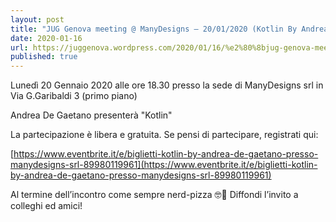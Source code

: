 ```yaml
---
layout: post
title: "JUG Genova meeting @ ManyDesigns – 20/01/2020 (Kotlin By Andrea De Gaetano)"
date: 2020-01-16
url: https://juggenova.wordpress.com/2020/01/16/%e2%80%8bjug-genova-meeting-manydesigns-20-01-2020-kotlin-by-andrea-de-gaetano/
published: true 
---
```


Lunedì 20 Gennaio 2020 alle ore 18.30 presso la sede di ManyDesigns srl in Via G.Garibaldi 3 (primo piano) 

Andrea De Gaetano presenterà "Kotlin" 

La partecipazione è libera e gratuita. Se pensi di partecipare, registrati qui: 

[https://www.eventbrite.it/e/biglietti-kotlin-by-andrea-de-gaetano-presso-manydesigns-srl-89980119961](https://www.eventbrite.it/e/biglietti-kotlin-by-andrea-de-gaetano-presso-manydesigns-srl-89980119961) 

Al termine dell’incontro come sempre nerd-pizza 🤓🍕 Diffondi l’invito a colleghi ed amici! 